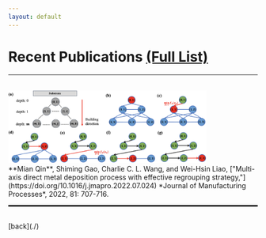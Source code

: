 ```yaml
---
layout: default
---
```


# Recent Publications [(Full List)](https://scholar.google.com/citations?user=Vt3yXJkaAWAC&hl=zh-CN&oi=ao)   
---
<br>
<img src="assets/img/multi-axis.jpg" alt="drawing" width="400"/>    
<br>
**Mian Qin**, Shiming Gao, Charlie C. L. Wang, and Wei-Hsin Liao, ["Multi-axis direct metal deposition process with effective regrouping strategy,"](https://doi.org/10.1016/j.jmapro.2022.07.024) *Journal of Manufacturing Processes*, 2022, 81: 707-716.
<hr style="border:1px solid black">   





<br>
[back](./)
